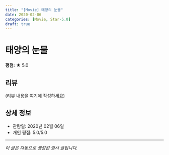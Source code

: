 ```yaml
---
title: "[Movie] 태양의 눈물"
date: 2020-02-06
categories: [Movie, Star-5.0]
draft: true
---
```


# 태양의 눈물

**평점:** ★ 5.0

## 리뷰

(리뷰 내용을 여기에 작성하세요)

## 상세 정보

- 관람일: 2020년 02월 06일
- 개인 평점: 5.0/5.0

---

*이 글은 자동으로 생성된 임시 글입니다.*
